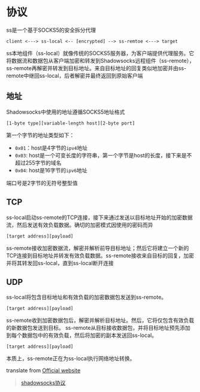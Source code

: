 # 协议
ss是一个基于SOCKS5的安全拆分代理

```
client <---> ss-local <-- [encrypted] --> ss-remtoe <---> target
```

ss本地组件（ss-local）就像传统的SOCKS5服务器，为客户端提供代理服务。它将数据流和数据包从客户端加密和转发到Shadowsocks远程组件（ss-remote），ss-remote再解密并转发到目标地址。来自目标地址的回复类似地加密并由ss-remote中继回ss-local，后者解密并最终返回到原始客户端

## 地址
Shadowsocks中使用的地址遵循SOCKS5地址格式

```
[1-byte type][variable-length host][2-byte port]
```

第一个字节的地址类型如下：
+ `0x01`：host是4字节的`ipv4`地址
+ `0x03`: host是一个可变长度的字符串，第一个字节是host的长度，接下来是不超过255字节的域名
+ `0x04`: host是16字节的`ipv6`地址

端口号是2字节的无符号整型值

## TCP
ss-local启动ss-remote的TCP连接，接下来通过发送以目标地址开始的加密数据流，然后发送有效负载数据。确切的加密模式因使用的密码而异

```
[target address][payload]
```

ss-remote接收加密数据流，解密并解析前导目标地址；然后它将建立一个新的TCP连接到目标地址并转发有效负载数据。ss-remote接收来自目标的回复，加密并将其转发回ss-local，直到ss-local断开连接

## UDP
ss-local将包含目标地址和有效负载的加密数据包发送到ss-remote。

```
[target address][payload]
```

ss-remote收到加密数据包后，解密并解析目标地址。然后，它将仅包含有效负载的新数据包发送到目标。 ss-remote从目标接收数据包，并将目标地址预先添加到每个数据包中的有效负载，然后将加密的副本发送回ss-local。

```
[target address][payload]
```
本质上，ss-remote正在为ss-local执行网络地址转换。

translate from [Official website](https://shadowsocks.org/en/spec/Protocol.html)

> [shadowsocks协议](https://shadowsocks.org/en/spec/Protocol.html)
